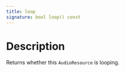 ```yaml
---
title: loop
signature: bool loop() const
---
```


# Description
Returns whether this `AudioResource` is looping.
